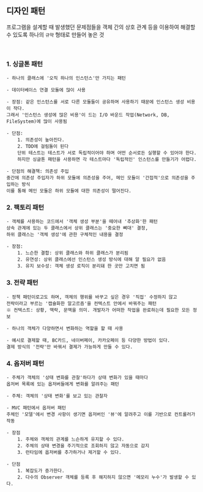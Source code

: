 ## 디자인 패턴
프로그램을 설계할 때 발생했던 문제점들을 
객체 간의 상호 관계 등을 이용하여 해결할 수 있도록 하나의 `규약` 형태로 만들어 놓은 것

<br>

### 1. 싱글톤 패턴

    - 하나의 클래스에 '오직 하나의 인스턴스'만 가지는 패턴
    
    - 데이터베이스 연결 모듈에 많이 사용

    - 장점: 같은 인스턴스를 서로 다른 모듈들이 공유하며 사용하기 때문에 인스턴스 생성 비용이 작다.
    그래서 '인스턴스 생성에 많은 비용'이 드는 I/O 바운드 작업(Network, DB, FileSystem)에 많이 사용됨

    - 단점: 
        1. 의존성이 높아진다.
        2. TDD에 걸림돌이 된다
        단위 테스트는 테스트가 서로 독립적이어야 하며 어떤 순서로든 실행할 수 있어야 한다.
        하지만 싱글톤 패턴을 사용하면 각 테스트마다 '독립적인' 인스턴스를 만들기가 어렵다.

    - 단점의 해결책: 의존성 주입
    중간에 의존성 주입자가 하위 모듈에 의존성을 주어, 메인 모듈이 '간접적'으로 의존성을 주입하는 방식
    이를 통해 메인 모듈은 하위 모듈에 대한 의존성이 떨어진다.

### 2. 팩토리 패턴

    - 객체를 사용하는 코드에서 '객체 생성 부분'을 떼어내 '추상화'한 패턴
    상속 관계에 있는 두 클래스에서 상위 클래스는 '중요한 뼈대' 결정, 
    하위 클래스는 '객체 생성'에 관한 구체적인 내용을 결정

    - 장점:
        1. 느슨한 결합: 상위 클래스와 하위 클래스가 분리됨
        2. 유연성: 상위 클래스에선 인스턴스 생성 방식에 대해 알 필요가 없음
        3. 유지 보수성: 객체 생성 로직이 분리돼 한 곳만 고치면 됨

### 3. 전략 패턴

    - 정책 패턴이로고도 하며, 객체의 행위를 바꾸고 싶은 경우 '직접' 수정하지 않고
    전략이라고 부르는 '캡슐화한 알고르즘'을 컨텍스트 안에서 바꿔주는 패턴
    ※ 컨텍스트: 상황, 맥락, 문맥을 의미. 개발자가 어떠한 작업을 완료하는데 필요한 모든 정보

    - 하나의 객체가 다양하면서 변화하는 역할을 할 때 사용

    - 예시로 결제할 때, BC카드, 네이버페이, 카카오페이 등 다양한 방법이 있다.
    결제 방식의 '전략'만 바꿔서 결제가 가능하게 만들 수 있다.

### 4. 옵저버 패턴

    - 주체가 객체의 '상태 변화를 관찰'하다가 상태 변화가 있을 때마다
    옵저버 목록에 있는 옵저버들에게 변화를 알려주는 패턴

    - 주체: 객체의 '상태 변화'를 보고 있는 관찰자

    - MVC 패턴에서 옵저버 패턴
    주체인 '모델'에서 변경 사항이 생기면 옵저버인 '뷰'에 알려주고 이를 기반으로 컨트롤러가 작동

    - 장점
        1. 주체와 객체의 관계를 느슨하게 유지할 수 있다.
        2. 주체의 상태 변경을 주기적으로 조회하지 않고 자동으로 감지
        3. 런타임에 옵저버를 추가하거나 제거할 수 있다.

    - 단점
        1. 복잡도가 증가한다.
        2. 다수의 Observer 객체를 등록 후 해지하지 않으면 '메모리 누수'가 발생할 수 있다.